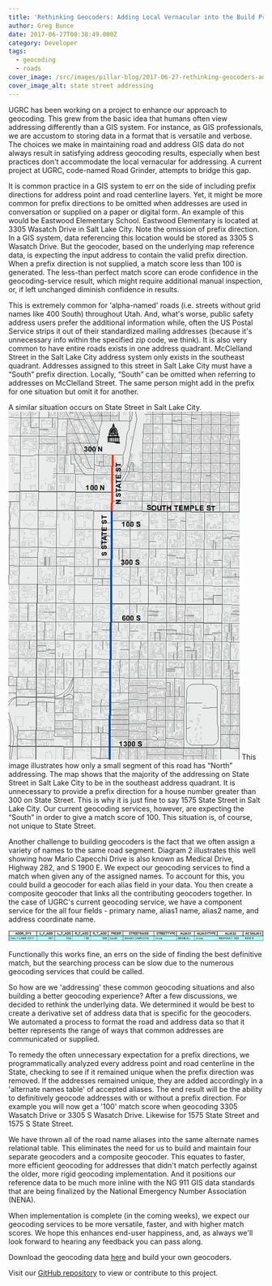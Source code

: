 ```yaml
---
title: 'Rethinking Geocoders: Adding Local Vernacular into the Build Process'
author: Greg Bunce
date: 2017-06-27T00:38:49.000Z
category: Developer
tags:
  - geocoding
  - roads
cover_image: /src/images/pillar-blog/2017-06-27-rethinking-geocoders-adding-local-vernacular-into-the-build-process/statestreetaddressing.png
cover_image_alt: state street addressing
---
```


UGRC has been working on a project to enhance our approach to geocoding. This grew from the basic idea that humans often view addressing differently than a GIS system. For instance, as GIS professionals, we are accustom to storing data in a format that is versatile and verbose. The choices we make in maintaining road and address GIS data do not always result in satisfying address geocoding results, especially when best practices don't accommodate the local vernacular for addressing. A current project at UGRC, code-named Road Grinder, attempts to bridge this gap.

It is common practice in a GIS system to err on the side of including prefix directions for address point and road centerline layers. Yet, it might be more common for prefix directions to be omitted when addresses are used in conversation or supplied on a paper or digital form. An example of this would be Eastwood Elementary School. Eastwood Elementary is located at 3305 Wasatch Drive in Salt Lake City. Note the omission of prefix direction. In a GIS system, data referencing this location would be stored as 3305 S Wasatch Drive. But the geocoder, based on the underlying map reference data, is expecting the input address to contain the valid prefix direction. When a prefix direction is not supplied, a match score less than 100 is generated. The less-than perfect match score can erode confidence in the geocoding-service result, which might require additional manual inspection, or, if left unchanged diminish confidence in results.

This is extremely common for 'alpha-named' roads (i.e. streets without grid names like 400 South) throughout Utah. And, what's worse, public safety address users prefer the additional information while, often the US Postal Service strips it out of their standardized mailing addresses (because it's unnecessary info within the specified zip code, we think). It is also very common to have entire roads exists in one address quadrant. McClelland Street in the Salt Lake City address system only exists in the southeast quadrant. Addresses assigned to this street in Salt Lake City must have a “South” prefix direction. Locally, “South” can be omitted when referring to addresses on McClelland Street. The same person might add in the prefix for one situation but omit it for another.

A similar situation occurs on State Street in Salt Lake City.
![state street addressing](../../images/pillar-blog/2017-06-27-rethinking-geocoders-adding-local-vernacular-into-the-build-process/statestreetaddressing.png)
This image illustrates how only a small segment of this road has “North” addressing. The map shows that the majority of the addressing on State Street in Salt Lake City to be in the southeast address quadrant. It is unnecessary to provide a prefix direction for a house number greater than 300 on State Street. This is why it is just fine to say 1575 State Street in Salt Lake City. Our current geocoding services, however, are expecting the “South” in order to give a match score of 100. This situation is, of course, not unique to State Street.

Another challenge to building geocoders is the fact that we often assign a variety of names to the same road segment. Diagram 2 illustrates this well showing how Mario Capecchi Drive is also known as Medical Drive, Highway 282, and S 1900 E. We expect our geocoding services to find a match when given any of the assigned names. To account for this, you could build a geocoder for each alias field in your data. You then create a composite geocoder that links all the contributing geocoders together. In the case of UGRC's current geocoding service, we have a component service for the all four fields - primary name, alias1 name, alias2 name, and address coordinate name.

![Road Alias Naming](../../images/pillar-blog/2017-06-27-rethinking-geocoders-adding-local-vernacular-into-the-build-process/aliasroadnaming.png)

Functionally this works fine, an errs on the side of finding the best definitive match, but the searching process can be slow due to the numerous geocoding services that could be called.

So how are we 'addressing' these common geocoding situations and also building a better geocoding experience? After a few discussions, we decided to rethink the underlying data. We determined it would be best to create a derivative set of address data that is specific for the geocoders. We automated a process to format the road and address data so that it better represents the range of ways that common addresses are communicated or supplied.

To remedy the often unnecessary expectation for a prefix directions, we programmatically analyzed every address point and road centerline in the State, checking to see if it remained unique when the prefix direction was removed. If the addresses remained unique, they are added accordingly in a 'alternate names table' of accepted aliases. The end result will be the ability to definitively geocode addresses with or without a prefix direction. For example you will now get a '100' match score when geocoding 3305 Wasatch Drive or 3305 S Wasatch Drive. Likewise for 1575 State Street and 1575 S State Street.

We have thrown all of the road name aliases into the same alternate names relational table. This eliminates the need for us to build and maintain four separate geocoders and a composite geocoder. This equates to faster, more efficient geocoding for addresses that didn't match perfectly against the older, more rigid geocoding implementation. And it positions our reference data to be much more inline with the NG 911 GIS data standards that are being finalized by the National Emergency Number Association (NENA).

When implementation is complete (in the coming weeks), we expect our geocoding services to be more versatile, faster, and with higher match scores. We hope this enhances end-user happiness, and, as always we'll look forward to hearing any feedback you can pass along.

Download the geocoding data [here](https://drive.google.com/a/utah.gov/uc?id=0ByStJjVZ7c7mVmJJRWdTUjlqN1U&export=download) and build your own geocoders.

Visit our [GitHub repository](https://github.com/agrc/RoadGrinder) to view or contribute to this project.
